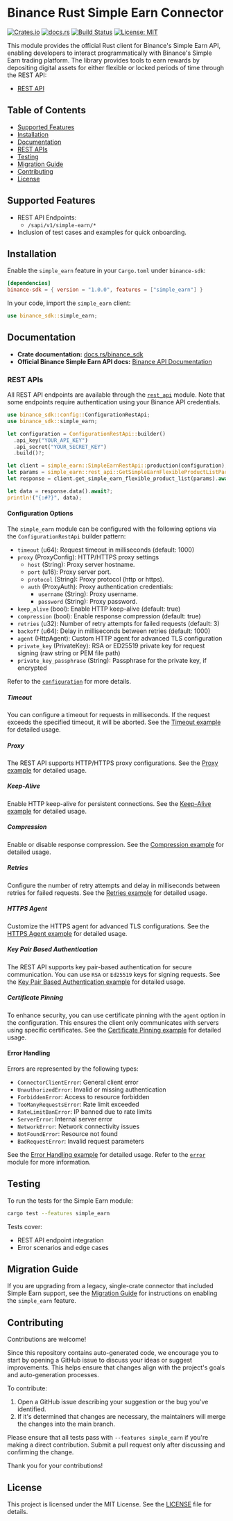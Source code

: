 # Binance Rust Simple Earn Connector

[![Crates.io](https://img.shields.io/crates/v/binance-sdk)](https://crates.io/crates/binance-sdk)
[![docs.rs](https://img.shields.io/docsrs/binance-sdk)](https://docs.rs/binance-sdk)
[![Build Status](https://img.shields.io/github/actions/workflow/status/binance/binance-connector-rust/ci.yaml)](https://github.com/binance/binance-connector-rust/actions)
[![License: MIT](https://img.shields.io/badge/License-MIT-yellow.svg)](https://opensource.org/licenses/MIT)

This module provides the official Rust client for Binance's Simple Earn API, enabling developers to interact programmatically with Binance's Simple Earn trading platform. The library provides tools to earn rewards by depositing digital assets for either flexible or locked periods of time through the REST API:

- [REST API](./rest_api/mod.rs)

## Table of Contents

- [Supported Features](#supported-features)
- [Installation](#installation)
- [Documentation](#documentation)
- [REST APIs](#rest-apis)
- [Testing](#testing)
- [Migration Guide](#migration-guide)
- [Contributing](#contributing)
- [License](#license)

## Supported Features

- REST API Endpoints:
  - `/sapi/v1/simple-earn/*`
- Inclusion of test cases and examples for quick onboarding.

## Installation

Enable the `simple_earn` feature in your `Cargo.toml` under `binance-sdk`:

```toml
[dependencies]
binance-sdk = { version = "1.0.0", features = ["simple_earn"] }
```

In your code, import the `simple_earn` client:

```rust
use binance_sdk::simple_earn;
```

## Documentation

- **Crate documentation:** [docs.rs/binance_sdk](https://docs.rs/binance_sdk)
- **Official Binance Simple Earn API docs:** [Binance API Documentation](https://developers.binance.com/docs/simple_earn)

### REST APIs

All REST API endpoints are available through the [`rest_api`](./rest_api/mod.rs) module. Note that some endpoints require authentication using your Binance API credentials.

```rust
use binance_sdk::config::ConfigurationRestApi;
use binance_sdk::simple_earn;

let configuration = ConfigurationRestApi::builder()
  .api_key("YOUR_API_KEY")
  .api_secret("YOUR_SECRET_KEY")
  .build()?;

let client = simple_earn::SimpleEarnRestApi::production(configuration);
let params = simple_earn::rest_api::GetSimpleEarnFlexibleProductListParams::default();
let response = client.get_simple_earn_flexible_product_list(params).await?;

let data = response.data().await?;
println!("{:#?}", data);
```

#### Configuration Options

The `simple_earn` module can be configured with the following options via the `ConfigurationRestApi` builder pattern:

- `timeout` (u64): Request timeout in milliseconds (default: 1000)
- `proxy` (ProxyConfig): HTTP/HTTPS proxy settings
  - `host` (String): Proxy server hostname.
  - `port` (u16): Proxy server port.
  - `protocol` (String): Proxy protocol (http or https).
  - `auth` (ProxyAuth): Proxy authentication credentials:
    - `username` (String): Proxy username.
    - `password` (String): Proxy password.
- `keep_alive` (bool): Enable HTTP keep-alive (default: true)
- `compression` (bool): Enable response compression (default: true)
- `retries` (u32): Number of retry attempts for failed requests (default: 3)
- `backoff` (u64): Delay in milliseconds between retries (default: 1000)
- `agent` (HttpAgent): Custom HTTP agent for advanced TLS configuration
- `private_key` (PrivateKey): RSA or ED25519 private key for request signing (raw string or PEM file path)
- `private_key_passphrase` (String): Passphrase for the private key, if encrypted

Refer to the [`configuration`](../common/config.rs) for more details.

##### Timeout

You can configure a timeout for requests in milliseconds. If the request exceeds the specified timeout, it will be aborted. See the [Timeout example](./docs/rest_api/timeout.md) for detailed usage.

##### Proxy

The REST API supports HTTP/HTTPS proxy configurations. See the [Proxy example](./docs/rest_api/proxy.md) for detailed usage.

##### Keep-Alive

Enable HTTP keep-alive for persistent connections. See the [Keep-Alive example](./docs/rest_api/keep-alive.md) for detailed usage.

##### Compression

Enable or disable response compression. See the [Compression example](./docs/rest_api/compression.md) for detailed usage.

##### Retries

Configure the number of retry attempts and delay in milliseconds between retries for failed requests. See the [Retries example](./docs/rest_api/retries.md) for detailed usage.

##### HTTPS Agent

Customize the HTTPS agent for advanced TLS configurations. See the [HTTPS Agent example](./docs/rest_api/https-agent.md) for detailed usage.

##### Key Pair Based Authentication

The REST API supports key pair-based authentication for secure communication. You can use `RSA` or `Ed25519` keys for signing requests. See the [Key Pair Based Authentication example](./docs/rest_api/key-pair-authentication.md) for detailed usage.

##### Certificate Pinning

To enhance security, you can use certificate pinning with the `agent` option in the configuration. This ensures the client only communicates with servers using specific certificates. See the [Certificate Pinning example](./docs/rest_api/certificate-pinning.md) for detailed usage.

#### Error Handling

Errors are represented by the following types:

- `ConnectorClientError`: General client error
- `UnauthorizedError`: Invalid or missing authentication
- `ForbiddenError`: Access to resource forbidden
- `TooManyRequestsError`: Rate limit exceeded
- `RateLimitBanError`: IP banned due to rate limits
- `ServerError`: Internal server error
- `NetworkError`: Network connectivity issues
- `NotFoundError`: Resource not found
- `BadRequestError`: Invalid request parameters

See the [Error Handling example](./docs/rest_api/error-handling.md) for detailed usage. Refer to the [`error`](../common/errors.rs) module for more information.

## Testing

To run the tests for the Simple Earn module:

```bash
cargo test --features simple_earn
```

Tests cover:

- REST API endpoint integration
- Error scenarios and edge cases

## Migration Guide

If you are upgrading from a legacy, single-crate connector that included Simple Earn support, see the [Migration Guide](../../MIGRATION.md) for instructions on enabling the `simple_earn` feature.

## Contributing

Contributions are welcome!

Since this repository contains auto-generated code, we encourage you to start by opening a GitHub issue to discuss your ideas or suggest improvements. This helps ensure that changes align with the project's goals and auto-generation processes.

To contribute:

1. Open a GitHub issue describing your suggestion or the bug you've identified.
2. If it's determined that changes are necessary, the maintainers will merge the changes into the main branch.

Please ensure that all tests pass with `--features simple_earn` if you're making a direct contribution. Submit a pull request only after discussing and confirming the change.

Thank you for your contributions!

## License

This project is licensed under the MIT License. See the [LICENSE](../../LICENCE) file for details.
